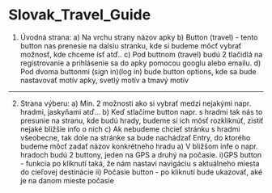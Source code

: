 # Slovak_Travel_Guide
1) Úvodná strana:
    a) Na vrchu strany názov apky
    b) Button (travel) - tento button nas prenesie na dalsiu stranku, kde si budeme môcť vybrať možnosť, kde chceme ísť atď..
    c) Pod buttnom (travel) budú 2 tlačidlá na registrovanie a prihlásenie sa do apky pomocou googlu alebo emailu.
    d) Pod dvoma buttonmi (sign in)(log in) bude button options, kde sa bude nastavovať motív apky, svetlý motív a tmavý motív
---------------------------------------------------------------------------------------------------------------------------
2) Strana výberu:
    a) Min. 2 možnosti ako si vybrať medzi nejakými napr. hradmi, jaskyňami atď...
    b) Keď stlačíme button napr. s hradmi tak nás to presunie na stranu, kde budú hrady, budeme si ich môsť rozkliknúť, zistiť nejaké bližšie info o nich
    c) Ak nebudeme chcieť stránku s hradmi všeobecne, tak dole na stránke sa bude nachádzať Entry, do ktorého budeme môcť zadať názov konkrétneho hradu
            a) V bližšom infe o napr. hradoch budú 2 buttony, jeden na GPS a druhý na počasie.
                    i)GPS button - funkcia po kliknutí taká, že nám nastaví navigáciu s aktuálneho miesta do cieľovej destinácie
                    ii) Počasie button - po kliknutí bude ukazovať, aké je na danom mieste počasie

